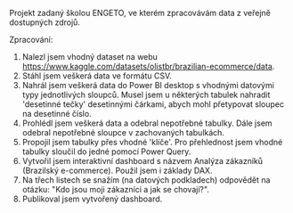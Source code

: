 Projekt zadaný školou ENGETO, ve kterém zpracovávám data z veřejně dostupných zdrojů.

Zpracování:

1)  Nalezl jsem vhodný dataset na webu https://www.kaggle.com/datasets/olistbr/brazilian-ecommerce/data.
2)  Stáhl jsem veškerá data ve formátu CSV.
3)  Nahrál jsem veškerá data do Power BI desktop s vhodnými datovými typy jednotlivých sloupců. Musel jsem u některých tabulek
   nahradit 'desetinné tečky' desetinnými čárkami, abych mohl přetypovat sloupec na desetinné číslo.
5)  Prohlédl jsem veškerá data a odebral nepotřebné tabulky. Dále jsem odebral nepotřebné sloupce v zachovaných tabulkách.
6)  Propojil jsem tabulky přes vhodné 'klíče'. Pro přehlednost jsem vhodné tabulky sloučil do jedné pomocí Power Query.
7)  Vytvořil jsem interaktivní dashboard s názvem Analýza zákazníků (Brazilský e-commerce). Použil jsem i základy DAX.
8)  Na třech listech se snažím (na datových podkladech) odpovědět na otázku: "Kdo jsou moji zákazníci a jak se chovají?".
9)  Publikoval jsem vytvořený dashboard.
